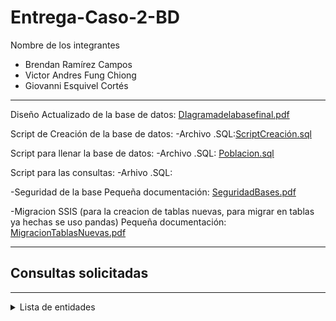 # Entrega-Caso-2-BD

Nombre de los integrantes

- Brendan Ramírez Campos
- Victor Andres Fung Chiong
- Giovanni Esquivel Cortés

<hr>

Diseño Actualizado de la base de datos: [DIagramadelabasefinal.pdf](./DIagramadelabasefinal.pdf)<br>


Script de Creación de la base de datos:
-Archivo .SQL:[ScriptCreación.sql](./ScriptCreacion.sql)<br>


Script para llenar la base de datos:
-Archivo .SQL: 	[Poblacion.sql](./Poblacion.sql)<br>

Script para las consultas:
-Arhivo .SQL:

-Seguridad de la base
Pequeña documentación: [SeguridadBases.pdf](./SeguridadBases.pdf)<br>

-Migracion SSIS (para la creacion de tablas nuevas, para migrar en tablas ya hechas se uso pandas)
Pequeña documentación: [MigracionTablasNuevas.pdf](./Migraciontablasnuevas.pdf)<br>

<hr>

## Consultas solicitadas


<hr>

<details>

<summary>
	Lista de entidades
</summary>

<br>

- Personas  
- Usuarios  
	- Contraseña  
	- Habilitado  
	- Compañías (Opcional)  
- Información de contacto del usuario   
	- Tipo (correo, teléfono, fax)  
	- Última actualización  
- Países  
- States  
	- Código Postal  
	- Posición geográfica  
- Ciudades  
- Tipo de usuario de la conexión (usuario, compañía)  
- Módulos  
	- nombre  
	- lenguaje  
- Suscripciones  
	- Precio
  - Planes 
	- Detalles
  - Restricciones (Lugar y tiempo)
	- Características  
		- Nombre  
		- Límites
    - Promociones
- Pagos registrados   
- Fecha de expiración  
- Monto  
- Habilitado  
- Moneda utilizada  
- Tipo servicio  
- Servicios de Pago  
- Vinculación de redeem 
	- QR
	- Tiempo de expiración  
- Métodos de Pago  
- Pagos  
	- Medio  
	- Monto  
	- Moneda Utilizada  
	- Ritmo de Conversión  
	- Fecha 
- Compañías  
- Roles (compañía, usuarios)  
- Permisos  
- Subscripciones  
- Moneda  
- Símbolos  
- Alias  
- Nombre  
- Símbolo  
- Conversiones  
	- Fecha  
	- Es la actual  
	- Monto de cambio  
- Historial (captura detalles del servicio entre otros datos además de la frecuencia y algún tipo de preferencia)  
- Logs  
	- Tipo  
	- Referencias 1 y 2  
	- Valores de la referencia  
	- Fuente  
	- Severidad  
- Media (fotos
	- Tipo  
		- Nombre  
		- Reproductor  
	- Archivos  
		- URL (para fotos y videos)  
		- Borrado  
		- Usuario perteneciente  
		- Fecha de generación   
- Idioma  
- Traduccion  
- Slangs  
- Nombre    
- Contratos con instituciones asociadas
 - Beneficios
  - Tipos
 - Limites
 - Renovaciones
 - Direccion
 - Obligaciones

</details>




   


